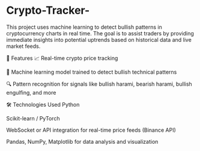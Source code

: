 # Crypto-Tracker-

This project uses machine learning to detect bullish patterns in cryptocurrency charts in real time. The goal is to assist traders by providing immediate insights into potential uptrends based on historical data and live market feeds.

🚀 Features
📈 Real-time crypto price tracking

🤖 Machine learning model trained to detect bullish technical patterns

🔍 Pattern recognition for signals like bullish harami, bearish harami, bullish engulfing, and more

🛠️ Technologies Used
Python

Scikit-learn / PyTorch 

WebSocket or API integration for real-time price feeds (Binance API)

Pandas, NumPy, Matplotlib for data analysis and visualization
